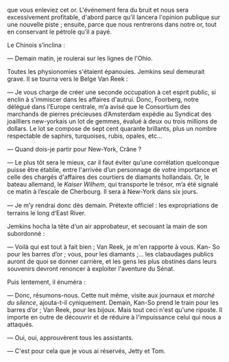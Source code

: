 que vous enleviez cet or. L'événement fera du bruit et nous sera excessivement profitable, d'abord parce qu’il lancera l'opinion publique sur une nouvelle piste ; ensuite, parce que nous rentrerons dans notre or, tout en conservant le pétrole qu’il a payé.

Le Chinois s’inclina :

— Demain matin, je roulerai sur les lignes de l'Ohio.

Toutes les physionomies s'étaient épanouies. Jemkins seul demeurait grave. Il se tourna vers le Belge Van Reek :

— Je vous charge de créer une seconde occupation à cet esprit public, si
enclin à s'immiscer dans les affaires d'autrui. Donc, Foorberg, notre délégué
dans l’Europe centrale, m‘a avisé que le Consortium des marchands de pierres précieuses d’Amsterdam expédie au Syndicat des joailliers new-yorkais un lot de gemmes, évalué à deux ou trois millions de dollars. Le lot se compose de sept cent quarante brillants, plus un nombre respectable de saphirs, turquoises, rubis, opales, etc...

— Quand dois-je partir pour New-York, Crâne ?

— Le plus tôt sera le mieux, car il faut éviter qu’une corrélation quelconque puisse être établie, entre l'arrivée d’un personnage de votre importance et celle des chargés d'affaires des courtiers de diamants hollandais. Or, le bateau allemand, le _Kaiser Wilhem_, qui transporte le trésor, m‘a été signalé ce matin à l’escale de Cherbourg. Il sera à New-York dans six jours.

— Je m’y rendrai donc dès demain. Prétexte ofﬁciel : les expropriations
de terrains le long d‘East River.

Jemkins hocha la tête d‘un air approbateur, et secouant la main de son
subordonné :

— Voilà qui est tout à fait bien ; Van Reek, je m'en rapporte à vous. Kan-
So pour les barres d’or ; vous, pour les diamants ;... les clabaudages publics auront de quoi se donner carrière, et les gens les plus obstinés dans leurs souvenirs devront renoncer à exploiter l'aventure du Sénat.

Puis lentement, il énuméra :

— Donc, résumons-nous. Cette nuit même, visite aux journaux et _marché du silence_, ajouta-t-il cyniquement. Demain, Kan-So prend le train pour les
barres d’or ; Van Reek, pour les bijoux. Mais tout ceci n'est qu'une riposte.
Il importe en outre de découvrir et de réduire à l'impuissance celui qui nous
a attaqués.

— Oui, oui, approuvèrent tous les assistants.

— C'est pour cela que je vous ai réservés, Jetty et Tom.
